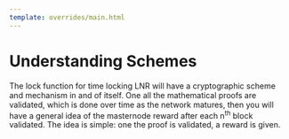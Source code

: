 ```yaml
---
template: overrides/main.html
---
```


# Understanding Schemes

The lock function for time locking LNR will have a cryptographic scheme and mechanism in and of itself. One all the mathematical proofs are validated, which is done over time as the network matures, then you will have a general idea of the masternode reward after each n<sup>th</sup> block validated. The idea is simple: one the proof is validated, a reward is given.
